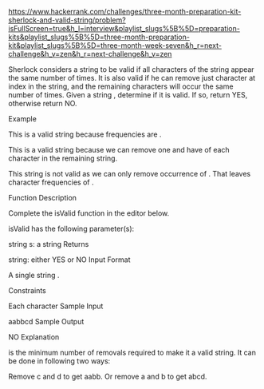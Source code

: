 https://www.hackerrank.com/challenges/three-month-preparation-kit-sherlock-and-valid-string/problem?isFullScreen=true&h_l=interview&playlist_slugs%5B%5D=preparation-kits&playlist_slugs%5B%5D=three-month-preparation-kit&playlist_slugs%5B%5D=three-month-week-seven&h_r=next-challenge&h_v=zen&h_r=next-challenge&h_v=zen

Sherlock considers a string to be valid if all characters of the string appear the same number of times. It is also valid if he can remove just character at index in the string, and the remaining characters will occur the same number of times. Given a string , determine if it is valid. If so, return YES, otherwise return NO.

Example

This is a valid string because frequencies are .

This is a valid string because we can remove one and have of each character in the remaining string.

This string is not valid as we can only remove occurrence of . That leaves character frequencies of .

Function Description

Complete the isValid function in the editor below.

isValid has the following parameter(s):

string s: a string
Returns

string: either YES or NO
Input Format

A single string .

Constraints

Each character
Sample Input

aabbcd
Sample Output

NO
Explanation

is the minimum number of removals required to make it a valid string. It can be done in following two ways:

Remove c and d to get aabb.
Or remove a and b to get abcd.
